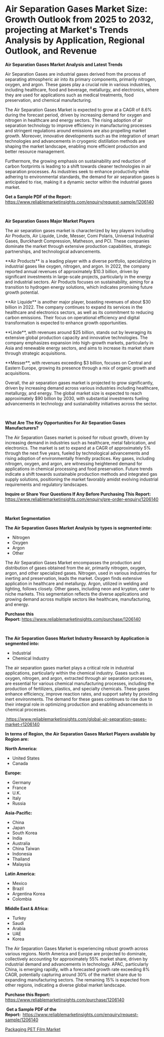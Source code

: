 <p><h1>Air Separation Gases Market Size: Growth Outlook from 2025 to 2032, projecting at Market's Trends Analysis by Application, Regional Outlook, and Revenue</h1></p><p><strong>Air Separation Gases Market Analysis and Latest Trends</strong></p>
<p><p>Air Separation Gases are industrial gases derived from the process of separating atmospheric air into its primary components, primarily nitrogen, oxygen, and argon. These gases play a crucial role in various industries, including healthcare, food and beverage, metallurgy, and electronics, where they are used for applications such as medical treatments, food preservation, and chemical manufacturing.</p><p>The Air Separation Gases Market is expected to grow at a CAGR of 8.6% during the forecast period, driven by increasing demand for oxygen and nitrogen in healthcare and energy sectors. The rising adoption of air separation technology to improve efficiency in manufacturing processes and stringent regulations around emissions are also propelling market growth. Moreover, innovative developments such as the integration of smart technologies and advancements in cryogenic distillation methods are shaping the market landscape, enabling more efficient production and better resource management.</p><p>Furthermore, the growing emphasis on sustainability and reduction of carbon footprints is leading to a shift towards cleaner technologies in air separation processes. As industries seek to enhance productivity while adhering to environmental standards, the demand for air separation gases is anticipated to rise, making it a dynamic sector within the industrial gases market.</p></p>
<p><strong>Get a Sample PDF of the Report:&nbsp;</strong> <a href="https://www.reliablemarketinsights.com/enquiry/request-sample/1206140?utm_campaign=3493&utm_medium=2&utm_source=Github&utm_content=ia&utm_term=03042025&utm_id=air-separation-gases">https://www.reliablemarketinsights.com/enquiry/request-sample/1206140</a></p>
<p>&nbsp;</p>
<p><strong>Air Separation Gases Major Market Players</strong></p>
<p><p>The air separation gases market is characterized by key players including Air Products, Air Liquide, Linde, Messer, Comi Polaris, Universal Industrial Gases, Burckhardt Compression, Matheson, and PCI. These companies dominate the market through extensive production capabilities, strategic partnerships, and technological advancements.</p><p>**Air Products** is a leading player with a diverse portfolio, specializing in industrial gases like oxygen, nitrogen, and argon. In 2022, the company reported annual revenues of approximately $10.3 billion, driven by significant investments in large-scale projects, particularly in the energy and industrial sectors. Air Products focuses on sustainability, aiming for a transition to hydrogen energy solutions, which indicates promising future growth potential.</p><p>**Air Liquide** is another major player, boasting revenues of about $30 billion in 2022. The company continues to expand its services in the healthcare and electronics sectors, as well as its commitment to reducing carbon emissions. Their focus on operational efficiency and digital transformation is expected to enhance growth opportunities.</p><p>**Linde**, with revenues around $25 billion, stands out by leveraging its extensive global production capacity and innovative technologies. The company emphasizes expansion into high-growth markets, particularly in Asia and renewable energy sectors, and aims to increase its market share through strategic acquisitions.</p><p>**Messer**, with revenues exceeding $3 billion, focuses on Central and Eastern Europe, growing its presence through a mix of organic growth and acquisitions.</p><p>Overall, the air separation gases market is projected to grow significantly, driven by increasing demand across various industries including healthcare, metallurgy, and energy. The global market size is expected to reach approximately $90 billion by 2030, with substantial investments fueling advancements in technology and sustainability initiatives across the sector.</p></p>
<p>&nbsp;</p>
<p><strong>What Are The Key Opportunities For Air Separation Gases Manufacturers?</strong></p>
<p><p>The Air Separation Gases market is poised for robust growth, driven by increasing demand in industries such as healthcare, metal fabrication, and electronics. The market is set to expand at a CAGR of approximately 5% through the next five years, fueled by technological advancements and rising adoption of environmentally friendly practices. Key gases, including nitrogen, oxygen, and argon, are witnessing heightened demand for applications in chemical processing and food preservation. Future trends indicate a shift towards sustainable production methods and integrated gas supply solutions, positioning the market favorably amidst evolving industrial requirements and regulatory landscapes.</p></p>
<p><strong>Inquire or Share Your Questions If Any Before Purchasing This Report:</strong> <a href="https://www.reliablemarketinsights.com/enquiry/pre-order-enquiry/1206140?utm_campaign=3493&utm_medium=2&utm_source=Github&utm_content=ia&utm_term=03042025&utm_id=air-separation-gases">https://www.reliablemarketinsights.com/enquiry/pre-order-enquiry/1206140</a></p>
<p>&nbsp;</p>
<p><strong>Market Segmentation</strong></p>
<p><strong>The Air Separation Gases Market Analysis by types is segmented into:</strong></p>
<p><ul><li>Nitrogen</li><li>Oxygen</li><li>Argon</li><li>Other</li></ul></p>
<p><p>The Air Separation Gases Market encompasses the production and distribution of gases obtained from the air, primarily nitrogen, oxygen, argon, and other specialized gases. Nitrogen, used in various industries for inerting and preservation, leads the market. Oxygen finds extensive application in healthcare and metallurgy. Argon, utilized in welding and lighting, follows closely. Other gases, including neon and krypton, cater to niche markets. This segmentation reflects the diverse applications and growing demand across multiple sectors like healthcare, manufacturing, and energy.</p></p>
<p><strong>Purchase this Report:&nbsp;</strong><a href="https://www.reliablemarketinsights.com/purchase/1206140?utm_campaign=3493&utm_medium=2&utm_source=Github&utm_content=ia&utm_term=03042025&utm_id=air-separation-gases">https://www.reliablemarketinsights.com/purchase/1206140</a></p>
<p>&nbsp;</p>
<p><strong>The Air Separation Gases Market Industry Research by Application is segmented into:</strong></p>
<p><ul><li>Industrial</li><li>Chemical Industry</li></ul></p>
<p><p>The air separation gases market plays a critical role in industrial applications, particularly within the chemical industry. Gases such as oxygen, nitrogen, and argon, extracted through air separation processes, are essential for various chemical manufacturing processes, including the production of fertilizers, plastics, and specialty chemicals. These gases enhance efficiency, improve reaction rates, and support safety by providing inert environments. The demand for these gases continues to rise due to their integral role in optimizing production and enabling advancements in chemical processes.</p></p>
<p><a href="https://www.reliablemarketinsights.com/global-air-separation-gases-market-r1206140?utm_campaign=3493&utm_medium=2&utm_source=Github&utm_content=ia&utm_term=03042025&utm_id=air-separation-gases">&nbsp;https://www.reliablemarketinsights.com/global-air-separation-gases-market-r1206140</a></p>
<p><strong>In terms of Region, the Air Separation Gases Market Players available by Region are:</strong></p>
<p>
    <p> <strong> North America: </strong>
        <ul>
            <li>United States</li>
            <li>Canada</li>
        </ul>
        </p> 
    <p> <strong> Europe: </strong>
        <ul>
            <li>Germany</li>
            <li>France</li>
            <li>U.K.</li>
            <li>Italy</li>
            <li>Russia</li>
        </ul>
        </p> 
    <p> <strong> Asia-Pacific: </strong>
        <ul>
            <li>China</li>
            <li>Japan</li>
            <li>South Korea</li>
            <li>India</li>
            <li>Australia</li>
            <li>China Taiwan</li>
            <li>Indonesia</li>
            <li>Thailand</li>
            <li>Malaysia</li>
        </ul>
        </p> 
    <p> <strong> Latin America: </strong>
        <ul>
            <li>Mexico</li>
            <li>Brazil</li>
            <li>Argentina Korea</li>
            <li>Colombia</li>
        </ul>
        </p> 
    <p> <strong> Middle East & Africa: </strong>
        <ul>
            <li>Turkey</li>
            <li>Saudi</li>
            <li>Arabia</li>
            <li>UAE</li>
            <li>Korea</li>
        </ul>
    </p>
    </p>
<p><p>The Air Separation Gases Market is experiencing robust growth across various regions. North America and Europe are projected to dominate, collectively accounting for approximately 55% market share, driven by industrial demand and advancements in technology. APAC, particularly China, is emerging rapidly, with a forecasted growth rate exceeding 8% CAGR, potentially capturing around 30% of the market share due to expanding manufacturing sectors. The remaining 15% is expected from other regions, indicating a diverse global market landscape.</p></p>
<p><strong>Purchase this Report: </strong><a href="https://www.reliablemarketinsights.com/purchase/1206140?utm_campaign=3493&utm_medium=2&utm_source=Github&utm_content=ia&utm_term=03042025&utm_id=air-separation-gases">https://www.reliablemarketinsights.com/purchase/1206140</a></p>
<p>&nbsp;<strong>Get a Sample PDF of the Report:&nbsp;&nbsp;</strong><a href="https://www.reliablemarketinsights.com/enquiry/request-sample/1206140?utm_campaign=3493&utm_medium=2&utm_source=Github&utm_content=ia&utm_term=03042025&utm_id=air-separation-gases">https://www.reliablemarketinsights.com/enquiry/request-sample/1206140</a></p>
<p><strong></strong></p>
<p><p><a href="https://github.com/debowflaggqw/Market-Research-Report-List-1/blob/main/packaging-pet-film-market.md?utm_campaign=3493&utm_medium=2&utm_source=Github&utm_content=ia&utm_term=03042025&utm_id=air-separation-gases">Packaging PET Film Market</a></p></p>